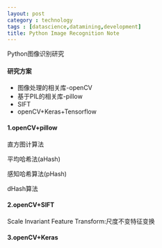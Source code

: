 ```yaml
---
layout: post
category : technology
tags : [datascience,datamining,development]
title: Python Image Recognition Note
---
```


Python图像识别研究


#### 研究方案

- 图像处理的相关库-openCV
- 基于PIL的相关库-pillow
- SIFT
- openCV+Keras+Tensorflow

#### 1.openCV+pillow

直方图计算法

平均哈希法(aHash)

感知哈希算法(pHash)

dHash算法

#### 2.openCV+SIFT

Scale Invariant Feature Transform:尺度不变特征变换


#### 3.openCV+Keras


